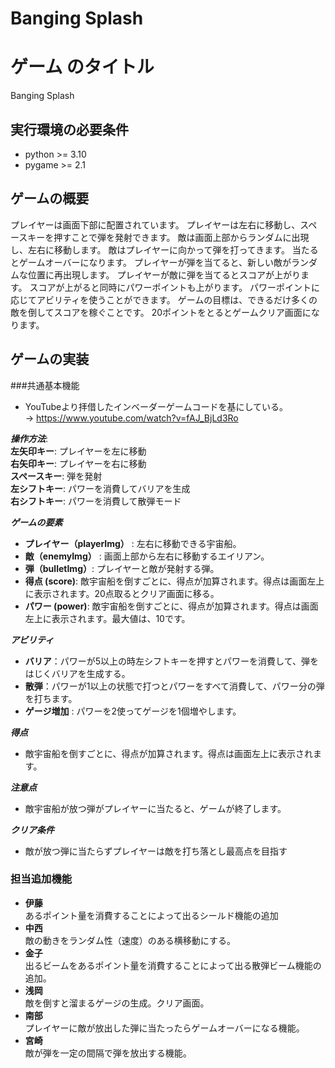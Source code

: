 # Banging Splash

# ゲーム のタイトル
Banging Splash


## 実行環境の必要条件
* python >= 3.10
* pygame >= 2.1

## ゲームの概要

プレイヤーは画面下部に配置されています。
プレイヤーは左右に移動し、スペースキーを押すことで弾を発射できます。
敵は画面上部からランダムに出現し、左右に移動します。
敵はプレイヤーに向かって弾を打ってきます。
当たるとゲームオーバーになります。
プレイヤーが弾を当てると、新しい敵がランダムな位置に再出現します。
プレイヤーが敵に弾を当てるとスコアが上がります。
スコアが上がると同時にパワーポイントも上がります。
パワーポイントに応じてアビリティを使うことができます。
ゲームの目標は、できるだけ多くの敵を倒してスコアを稼ぐことです。
20ポイントをとるとゲームクリア画面になります。

## ゲームの実装

###共通基本機能

* YouTubeより拝借したインベーダーゲームコードを基にしている。  
→ https://www.youtube.com/watch?v=fAJ_BjLd3Ro

***操作方法***:  
**左矢印キー**: プレイヤーを左に移動  
**右矢印キー**: プレイヤーを右に移動  
**スペースキー**: 弾を発射  
**左シフトキー**: パワーを消費してバリアを生成  
**右シフトキー**: パワーを消費して散弾モード  

***ゲームの要素***
* **プレイヤー（playerImg）** : 左右に移動できる宇宙船。
* **敵（enemyImg）** : 画面上部から左右に移動するエイリアン。
* **弾（bulletImg）**: プレイヤーと敵が発射する弾。
* **得点 (score)**: 敵宇宙船を倒すごとに、得点が加算されます。得点は画面左上に表示されます。20点取るとクリア画面に移る。  
* **パワー (power)**: 敵宇宙船を倒すごとに、得点が加算されます。得点は画面左上に表示されます。最大値は、10です。
  
***アビリティ***  
* **バリア**：パワーが5以上の時左シフトキーを押すとパワーを消費して、弾をはじくバリアを生成する。
* **散弾**：パワーが1以上の状態で打つとパワーをすべて消費して、パワー分の弾を打ちます。
* **ゲージ増加** : パワーを2使ってゲージを1個増やします。

***得点***
* 敵宇宙船を倒すごとに、得点が加算されます。得点は画面左上に表示されます。

***注意点***
* 敵宇宙船が放つ弾がプレイヤーに当たると、ゲームが終了します。

***クリア条件***
* 敵が放つ弾に当たらずプレイヤーは敵を打ち落とし最高点を目指す

### 担当追加機能
* **伊藤**  
あるポイント量を消費することによって出るシールド機能の追加
* **中西**  
敵の動きをランダム性（速度）のある横移動にする。
* **金子**  
出るビームをあるポイント量を消費することによって出る散弾ビーム機能の追加。
* **浅岡**  
敵を倒すと溜まるゲージの生成。クリア画面。
* **南部**  
プレイヤーに敵が放出した弾に当たったらゲームオーバーになる機能。
* **宮崎**  
敵が弾を一定の間隔で弾を放出する機能。
